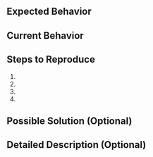 <!--- Provide a general summary of the issue in the Title above -->

## Expected Behavior
<!--- Tell us what should happen -->

## Current Behavior
<!--- Tell us what happens instead of the expected behavior -->

## Steps to Reproduce
<!--- Provide an unambiguous set of steps to reproduce this bug.-->
<!--- Include code to reproduce, if relevant -->
1.
2.
3.
4.

## Possible Solution (Optional)
<!--- Not obligatory, but suggest an idea for solving the issue -->

## Detailed Description (Optional)
<!--- Provide a more detailed description of the solution you are proposing.-->


